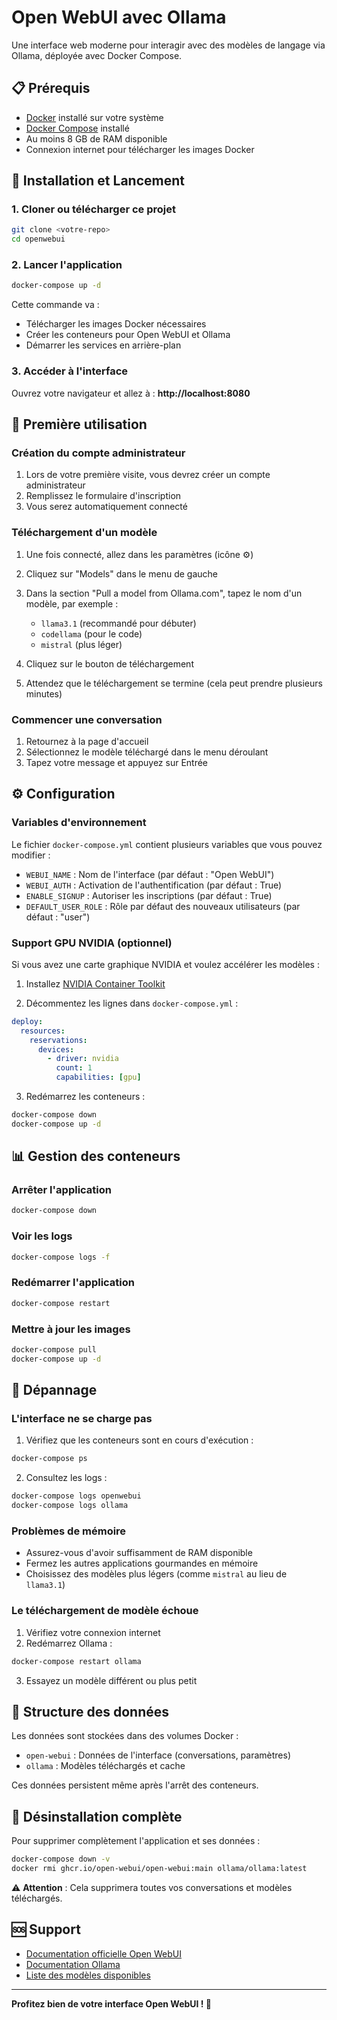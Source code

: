 # Open WebUI avec Ollama

Une interface web moderne pour interagir avec des modèles de langage via Ollama, déployée avec Docker Compose.

## 📋 Prérequis

- [Docker](https://docs.docker.com/get-docker/) installé sur votre système
- [Docker Compose](https://docs.docker.com/compose/install/) installé
- Au moins 8 GB de RAM disponible
- Connexion internet pour télécharger les images Docker

## 🚀 Installation et Lancement

### 1. Cloner ou télécharger ce projet

```bash
git clone <votre-repo>
cd openwebui
```

### 2. Lancer l'application

```bash
docker-compose up -d
```

Cette commande va :
- Télécharger les images Docker nécessaires
- Créer les conteneurs pour Open WebUI et Ollama
- Démarrer les services en arrière-plan

### 3. Accéder à l'interface

Ouvrez votre navigateur et allez à : **http://localhost:8080**

## 🎯 Première utilisation

### Création du compte administrateur

1. Lors de votre première visite, vous devrez créer un compte administrateur
2. Remplissez le formulaire d'inscription
3. Vous serez automatiquement connecté

### Téléchargement d'un modèle

1. Une fois connecté, allez dans les paramètres (icône ⚙️)
2. Cliquez sur "Models" dans le menu de gauche
3. Dans la section "Pull a model from Ollama.com", tapez le nom d'un modèle, par exemple :
   - `llama3.1` (recommandé pour débuter)
   - `codellama` (pour le code)
   - `mistral` (plus léger)

4. Cliquez sur le bouton de téléchargement
5. Attendez que le téléchargement se termine (cela peut prendre plusieurs minutes)

### Commencer une conversation

1. Retournez à la page d'accueil
2. Sélectionnez le modèle téléchargé dans le menu déroulant
3. Tapez votre message et appuyez sur Entrée

## ⚙️ Configuration

### Variables d'environnement

Le fichier `docker-compose.yml` contient plusieurs variables que vous pouvez modifier :

- `WEBUI_NAME` : Nom de l'interface (par défaut : "Open WebUI")
- `WEBUI_AUTH` : Activation de l'authentification (par défaut : True)
- `ENABLE_SIGNUP` : Autoriser les inscriptions (par défaut : True)
- `DEFAULT_USER_ROLE` : Rôle par défaut des nouveaux utilisateurs (par défaut : "user")

### Support GPU NVIDIA (optionnel)

Si vous avez une carte graphique NVIDIA et voulez accélérer les modèles :

1. Installez [NVIDIA Container Toolkit](https://docs.nvidia.com/datacenter/cloud-native/container-toolkit/install-guide.html)

2. Décommentez les lignes dans `docker-compose.yml` :

```yaml
deploy:
  resources:
    reservations:
      devices:
        - driver: nvidia
          count: 1
          capabilities: [gpu]
```

3. Redémarrez les conteneurs :
```bash
docker-compose down
docker-compose up -d
```

## 📊 Gestion des conteneurs

### Arrêter l'application
```bash
docker-compose down
```

### Voir les logs
```bash
docker-compose logs -f
```

### Redémarrer l'application
```bash
docker-compose restart
```

### Mettre à jour les images
```bash
docker-compose pull
docker-compose up -d
```

## 🔧 Dépannage

### L'interface ne se charge pas

1. Vérifiez que les conteneurs sont en cours d'exécution :
```bash
docker-compose ps
```

2. Consultez les logs :
```bash
docker-compose logs openwebui
docker-compose logs ollama
```

### Problèmes de mémoire

- Assurez-vous d'avoir suffisamment de RAM disponible
- Fermez les autres applications gourmandes en mémoire
- Choisissez des modèles plus légers (comme `mistral` au lieu de `llama3.1`)

### Le téléchargement de modèle échoue

1. Vérifiez votre connexion internet
2. Redémarrez Ollama :
```bash
docker-compose restart ollama
```

3. Essayez un modèle différent ou plus petit

## 📁 Structure des données

Les données sont stockées dans des volumes Docker :
- `open-webui` : Données de l'interface (conversations, paramètres)
- `ollama` : Modèles téléchargés et cache

Ces données persistent même après l'arrêt des conteneurs.

## 🛑 Désinstallation complète

Pour supprimer complètement l'application et ses données :

```bash
docker-compose down -v
docker rmi ghcr.io/open-webui/open-webui:main ollama/ollama:latest
```

⚠️ **Attention** : Cela supprimera toutes vos conversations et modèles téléchargés.

## 🆘 Support

- [Documentation officielle Open WebUI](https://docs.openwebui.com/)
- [Documentation Ollama](https://ollama.com/docs)
- [Liste des modèles disponibles](https://ollama.com/library)

---

**Profitez bien de votre interface Open WebUI ! 🎉** 